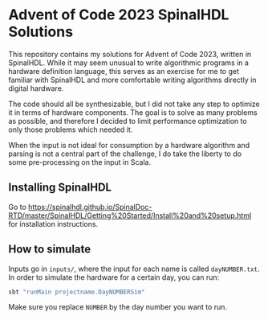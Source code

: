 # Advent of Code 2023 SpinalHDL Solutions

This repository contains my solutions for Advent of Code 2023, written in SpinalHDL. While it may seem unusual to write algorithmic programs in a hardware definition language, this serves as an exercise for me to get familiar with SpinalHDL and more comfortable writing algorithms directly in digital hardware.

The code should all be synthesizable, but I did not take any step to optimize it in terms of hardware components. The goal is to solve as many problems as possible, and therefore I decided to limit performance optimization to only those problems which needed it.

When the input is not ideal for consumption by a hardware algorithm and parsing is not a central part of the challenge, I do take the liberty to do some pre-processing on the input in Scala.

## Installing SpinalHDL
Go to <https://spinalhdl.github.io/SpinalDoc-RTD/master/SpinalHDL/Getting%20Started/Install%20and%20setup.html> for installation instructions.

## How to simulate
Inputs go in `inputs/`, where the input for each name is called `dayNUMBER.txt`. In order to simulate the hardware for a certain day, you can run:
```sh
sbt "runMain projectname.DayNUMBERSim"
```

Make sure you replace `NUMBER` by the day number you want to run.
